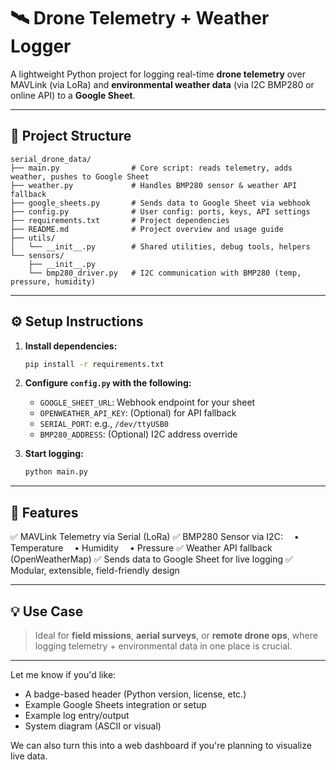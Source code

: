 # 🛰️ Drone Telemetry + Weather Logger

A lightweight Python project for logging real-time **drone telemetry** over MAVLink (via LoRa) and **environmental weather data** (via I2C BMP280 or online API) to a **Google Sheet**.

---

## 📁 Project Structure

```
serial_drone_data/
├── main.py                # Core script: reads telemetry, adds weather, pushes to Google Sheet
├── weather.py             # Handles BMP280 sensor & weather API fallback
├── google_sheets.py       # Sends data to Google Sheet via webhook
├── config.py              # User config: ports, keys, API settings
├── requirements.txt       # Project dependencies
├── README.md              # Project overview and usage guide
├── utils/
│   └── __init__.py        # Shared utilities, debug tools, helpers
└── sensors/
    ├── __init__.py
    └── bmp280_driver.py   # I2C communication with BMP280 (temp, pressure, humidity)
```

---

## ⚙️ Setup Instructions

1. **Install dependencies:**

   ```bash
   pip install -r requirements.txt
   ```

2. **Configure `config.py` with the following:**

   * `GOOGLE_SHEET_URL`: Webhook endpoint for your sheet
   * `OPENWEATHER_API_KEY`: (Optional) for API fallback
   * `SERIAL_PORT`: e.g., `/dev/ttyUSB0`
   * `BMP280_ADDRESS`: (Optional) I2C address override

3. **Start logging:**

   ```bash
   python main.py
   ```

---

## 🔧 Features

✅ MAVLink Telemetry via Serial (LoRa)
✅ BMP280 Sensor via I2C:
 • Temperature
 • Humidity
 • Pressure
✅ Weather API fallback (OpenWeatherMap)
✅ Sends data to Google Sheet for live logging
✅ Modular, extensible, field-friendly design

---

## 💡 Use Case

> Ideal for **field missions**, **aerial surveys**, or **remote drone ops**, where logging telemetry + environmental data in one place is crucial.

---

Let me know if you'd like:

* A badge-based header (Python version, license, etc.)
* Example Google Sheets integration or setup
* Example log entry/output
* System diagram (ASCII or visual)

We can also turn this into a web dashboard if you're planning to visualize live data.
